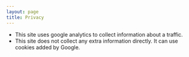 ```yaml
---
layout: page
title: Privacy
---
```

- This site uses google analytics to collect information about a traffic.
- This site does not collect any extra information directly. It can use cookies added by Google.
